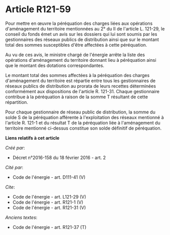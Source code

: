# Article R121-59

Pour mettre en œuvre la péréquation des charges liées aux opérations d'aménagement du territoire mentionnées au 2° du II de
l'article L. 121-29, le conseil du fonds émet un avis sur les dossiers qui lui sont soumis par les gestionnaires des réseaux
publics de distribution ainsi que sur le montant total des sommes susceptibles d'être affectées à cette péréquation. 

Au vu de ces avis, le ministre chargé de l'énergie arrête la liste des opérations d'aménagement du territoire donnant lieu à
péréquation ainsi que le montant des dotations correspondantes. 

Le montant total des sommes affectées à la péréquation des charges d'aménagement du territoire est répartie entre tous les
gestionnaires de réseaux publics de distribution au prorata de leurs recettes déterminées conformément aux dispositions de
l'article R. 121-31. Chaque gestionnaire contribue à la péréquation à raison de la somme T résultant de cette répartition. 

Pour chaque gestionnaire de réseau public de distribution, la somme du solde S de la péréquation afférente à l'exploitation
des réseaux mentionné à l'article R. 121-1 et du résultat T de la péréquation liée à l'aménagement du territoire mentionné
ci-dessus constitue son solde définitif de péréquation.

**Liens relatifs à cet article**

_Créé par_:

  - Décret n°2016-158 du 18 février 2016 - art. 2

_Cité par_:

  - Code de l'énergie - art. D111-41 (V)

_Cite_:

  - Code de l'énergie - art. L121-29 (V)
  - Code de l'énergie - art. R121-1 (V)
  - Code de l'énergie - art. R121-31 (V)

_Anciens textes_:

  - Code de l'énergie - art. R121-37 (T)
